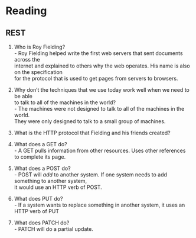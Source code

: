 # Reading

## REST

  1. Who is Roy Fielding?  
    - Roy Fielding helped write the first web servers that sent documents across the   
      internet and explained to others why the web operates. His name is also on the specification  
      for the protocol that is used to get pages from servers to browsers. 
  2. Why don’t the techniques that we use today work well when we need to be able  
      to talk to all of the machines in the world?  
    - The machines were not designed to talk to all of the machines in the world.  
      They were only designed to talk to a small group of machines. 
  3. What is the HTTP protocol that Fielding and his friends created?  
  
  4. What does a GET do?  
    - A GET pulls information from other resources. Uses other references to complete its page. 
  5. What does a POST do?  
    - POST will *add* to another system. If one system needs to add something to another system,  
      it would use an HTTP verb of POST.
  6. What does PUT do?  
    - If a system wants to replace something in another system, it uses an HTTP verb of PUT
  7. What does PATCH do?  
    - PATCH will do a partial update. 
